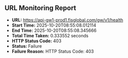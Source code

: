 ## URL Monitoring Report

- **URL:** https://api-gw1-prod1.fisglobal.com/gw/v1/health
- **Start Time:** 2025-10-20T08:55:08.012114
- **End Time:** 2025-10-20T08:55:08.345666
- **Total Time Taken:** 0.333552 seconds
- **HTTP Status Code:** 403
- **Status:** Failure
- **Failure Reason:** HTTP Status Code: 403

